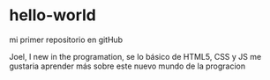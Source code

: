 # hello-world
mi primer repositorio en gitHub

Joel, I new in the programation, 
se lo básico de HTML5, CSS y JS me gustaria aprender más sobre este nuevo
mundo de la progracion
